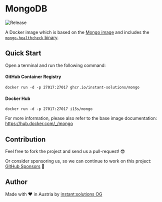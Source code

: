 # MongoDB
![Release](https://github.com/instant-solutions/mongo/actions/workflows/build.yml/badge.svg)

A Docker image which is based on the [Mongo image](https://hub.docker.com/_/mongo) and includes the [`mongo-healthcheck` binary](https://github.com/instant-solutions/mongo-healthcheck/).

## Quick Start

Open a terminal and run the following command:

#### GitHub Container Registry

``` 
docker run -d -p 27017:27017 ghcr.io/instant-solutions/mongo
```

#### Docker Hub

``` 
docker run -d -p 27017:27017 i15s/mongo
```

For more information, please also refer to the base image documentation: https://hub.docker.com/_/mongo

## Contribution

Feel free to fork the project and send us a pull-request! :sunglasses:

Or consider sponsoring us, so we can continue to work on this project: [GitHub Sponsors](https://github.com/sponsors/instant-solutions) :star_struck:

## Author

Made with :heart: in Austria by [instant:solutions OG](https://instant-it.at)